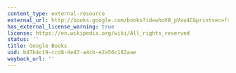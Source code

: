 ```yaml
---
content_type: external-resource
external_url: http://books.google.com/books?id=whoV8_pVxu4C&printsec=frontcover
has_external_license_warning: true
license: https://en.wikipedia.org/wiki/All_rights_reserved
status: ''
title: Google Books
uid: b47b4c19-ccd8-4e47-a4cb-e2a56c182aae
wayback_url: ''
---
```

